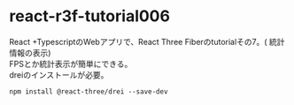 # react-r3f-tutorial006
React +TypescriptのWebアプリで、React Three Fiberのtutorialその7。( 統計情報の表示) <br />FPSとか統計表示が簡単にできる。<br />
dreiのインストールが必要。

```shell
npm install @react-three/drei --save-dev
```

